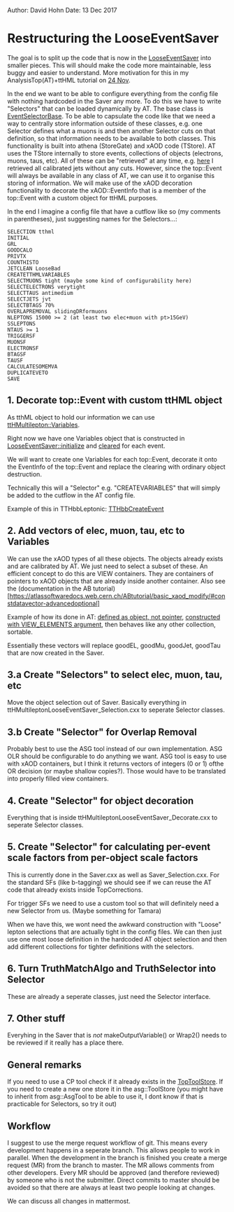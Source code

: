 Author: David Hohn
Date: 13 Dec 2017

# Restructuring the LooseEventSaver

The goal is to split up the code that is now in the [LooseEventSaver](Root/ttHMultileptonLooseEventSaver.cxx) into smaller pieces. This will should make the code more maintainable, less buggy and easier to understand. More motivation for this in my AnalysisTop(AT)+ttHML tutorial on [24 Nov](https://indico.cern.ch/event/683759/).

In the end we want to be able to configure everything from the config file with nothing hardcoded in the Saver any more. To do this we have to write "Selectors" that can be loaded dynamically by AT. The base class is [EventSelectorBase](https://gitlab.cern.ch/atlas/athena/blob/21.2/PhysicsAnalysis/TopPhys/xAOD/TopEventSelectionTools/TopEventSelectionTools/EventSelectorBase.h). To be able to capsulate the code like that we need a way to centrally store information outside of these classes, e.g. one Selector defines what a muons is and then another Selector cuts on that definition, so that information needs to be available to both classes. This functionality is built into athena (StoreGate) and xAOD code (TStore). AT uses the TStore internally to store events, collections of objects (electrons, muons, taus, etc). All of these can be "retrieved" at any time, e.g. [here](https://gitlab.cern.ch/atlasHTop/ttHMultiAna/blob/master/Root/ttHMultileptonLooseEventSaver.cxx#L1911) I retrieved all calibrated jets without any cuts. However, since the top::Event will always be available in any class of AT, we can use it to organise this storing of information. We will make use of the xAOD decoration functionality to decorate the xAOD::EventInfo that is a member of the top::Event with a custom object for ttHML purposes.

In the end I imagine a config file that have a cutflow like so (my comments in parentheses), just suggesting names for the Selectors...:
```
SELECTION tthml
INITIAL
GRL
GOODCALO
PRIVTX
COUNTHISTO
JETCLEAN LooseBad
CREATETTHMLVARIABLES
SELECTMUONS tight (maybe some kind of configurability here)
SELECTELECTRONS verytight
SELECTTAUS antimedium
SELECTJETS jvt
SELECTBTAGS 70%
OVERLAPREMOVAL slidingDRformuons
NLEPTONS 15000 >= 2 (at least two elec+muon with pt>15GeV)
SSLEPTONS
NTAUS >= 1
TRIGGERSF
MUONSF
ELECTRONSF
BTAGSF
TAUSF
CALCULATESOMEMVA
DUPLICATEVETO
SAVE
```

## 1. Decorate top::Event with custom ttHML object

As tthML object to hold our information we can use [ttHMultilepton::Variables](https://gitlab.cern.ch/atlasHTop/ttHMultiAna/blob/master/ttHMultilepton/Variables.h).

Right now we have one Variables object that is constructed in [LooseEventSaver::initialize](https://gitlab.cern.ch/atlasHTop/ttHMultiAna/blob/master/Root/ttHMultileptonLooseEventSaver.cxx#L195) and [cleared](https://gitlab.cern.ch/atlasHTop/ttHMultiAna/blob/master/Root/ttHMultileptonLooseEventSaver.cxx#L1798) for each event.

We will want to create one Variables for each top::Event, decorate it onto the EventInfo of the top::Event and replace the clearing with ordinary object destruction.

Technically this will a "Selector" e.g. "CREATEVARIABLES" that will simply be added to the cutflow in the AT config file.

Example of this in TTHbbLeptonic: [TTHbbCreateEvent](https://gitlab.cern.ch/atlasHTop/TTHbbAnalysis/blob/master/TTHbbLeptonic/Root/TTHbbCreateEvent.cxx)

## 2. Add vectors of elec, muon, tau, etc to Variables

We can use the xAOD types of all these objects. The objects already exists and are calibrated by AT. We just need to select a subset of these. An efficient concept to do this are VIEW containers. They are containers of pointers to xAOD objects that are already inside another container. Also see the (documentation in the AB tutorial)[https://atlassoftwaredocs.web.cern.ch/ABtutorial/basic_xaod_modify/#constdatavector-advancedoptional]

Example of how its done in AT: [defined as object, not pointer](https://gitlab.cern.ch/atlas/athena/blob/21.2/PhysicsAnalysis/TopPhys/xAOD/TopEvent/TopEvent/Event.h#L88), [constructed with VIEW_ELEMENTS argument](https://gitlab.cern.ch/atlas/athena/blob/21.2/PhysicsAnalysis/TopPhys/xAOD/TopEvent/TopEvent/Event.h#L52), then behaves like any other collection, sortable.

Essentially these vectors will replace goodEL, goodMu, goodJet, goodTau that are now created in the Saver.

## 3.a Create "Selectors" to select elec, muon, tau, etc

Move the object selection out of Saver. Basically everything in ttHMultileptonLooseEventSaver_Selection.cxx to seperate Selector classes.

## 3.b Create "Selector" for Overlap Removal

Probably best to use the ASG tool instead of our own implementation. ASG OLR should be configurable to do anything we want.
ASG tool is easy to use with xAOD containers, but I think it returns vectors of integers (0 or 1) ofthe OR decision (or maybe shallow copies?). Those would have to be translated into properly filled view containers.

## 4. Create "Selector" for object decoration

Everything that is inside ttHMultileptonLooseEventSaver_Decorate.cxx to seperate Selector classes.

## 5. Create "Selector" for calculating per-event scale factors from per-object scale factors

This is currently done in the Saver.cxx as well as Saver_Selection.cxx. For the standard SFs (like b-tagging) we should see if we can reuse the AT code that already exists inside TopCorrections.

For trigger SFs we need to use a custom tool so that will definitely need a new Selector from us. (Maybe something for Tamara)

When we have this, we wont need the awkward construction with "Loose" lepton selections that are actually tight in the config files. We can then just use one most loose definition in the hardcoded AT object selection and then add different collections for tighter definitions with the selectors.

## 6. Turn TruthMatchAlgo and TruthSelector into Selector

These are already a seperate classes, just need the Selector interface.

## 7. Other stuff

Everyhing in the Saver that is _not_ makeOutputVariable() or Wrap2() needs to be reviewed if it really has a place there.


## General remarks

If you need to use a CP tool check if it already exists in the [TopToolStore](https://gitlab.cern.ch/atlas/athena/tree/21.2/PhysicsAnalysis/TopPhys/xAOD/TopCPTools/Root). If you need to create a new one store it in the asg::ToolStore (you might have to inherit from asg::AsgTool to be able to use it, I dont know if that is practicable for Selectors, so try it out)

## Workflow

I suggest to use the merge request workflow of git. This means every development happens in a seperate branch. This allows people to work in parallel. When the development in the branch is finished you create a merge request (MR) from the branch to master. The MR allows comments from other developers. Every MR should be approved (and therefore reviewed) by someone who is not the submitter. Direct commits to master should be avoided so that there are always at least two people looking at changes.

We can discuss all changes in mattermost.
